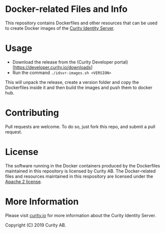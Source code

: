 # Docker-related Files and Info

This repository contains Dockerfiles and other resources that can be used to create Docker images of the [Curity Identity Server](https://curity.io). 

# Usage

* Download the release from the (Curity Developer portal)[https://developer.curity.io/downloads]
* Run the command `./idsvr-images.sh <VERSION>`

This will unpack the release, create a version folder and copy the Dockerfiles inside it and then build the images and push them to docker hub.


# Contributing

Pull requests are welcome. To do so, just fork this repo, and submit a pull request. 

# License

The software running in the Docker containers produced by the Dockerfiles maintained in this repository is licensed by Curity AB. The Docker-related files and resources maintained in this respository are licensed under the [Apache 2 license](LICENSE>).

# More Information

Please visit [curity.io](https://curity.io/) for more information about the Curity Identity Server.

Copyright (C) 2019 Curity AB.

